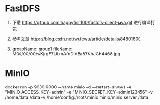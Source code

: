 # FastDFS

1. 下载
https://github.com/happyfish100/fastdfs-client-java.git
进行编译打包

2. 参考文章
https://blog.csdn.net/wufewu/article/details/84801600

3. groupName: group1
   fileName: M00/00/00/wKjrgF7jJbmAfnDiABa87KhJCH4468.jpg
   
   
# MinIO
docker run -p 9000:9000 --name minio -d --restart=always -e "MINIO_ACCESS_KEY=admin" -e "MINIO_SECRET_KEY=admin123456" -v /home/data:/data -v /home/config:/root/.minio minio/minio server /data